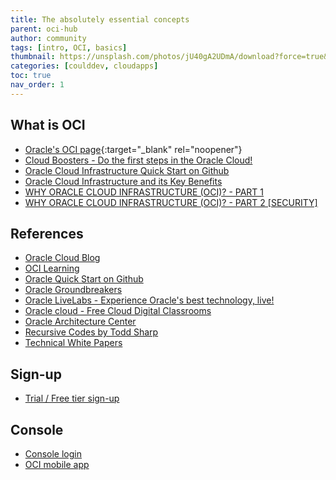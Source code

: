 ```yaml
---
title: The absolutely essential concepts
parent: oci-hub
author: community
tags: [intro, OCI, basics]
thumbnail: https://unsplash.com/photos/jU40gA2UDmA/download?force=true&w=1920
categories: [coulddev, cloudapps]
toc: true
nav_order: 1
---
```


## What is OCI
- [Oracle's OCI page](https://www.oracle.com/cloud/){:target="_blank" rel="noopener"}
- [Cloud Boosters - Do the first steps in the Oracle Cloud!](https://objectstorage.eu-frankfurt-1.oraclecloud.com/p/OqIIWAsNbkcXVLkisJkeAsH6hkrwv5RisQ1ip-6po2E/n/interactivetech/b/booster_bucket/o/Cloud_Booster.pdf)
- [Oracle Cloud Infrastructure Quick Start on Github](https://github.com/oracle-quickstart/oci-quickstart)
- [Oracle Cloud Infrastructure and its Key Benefits](https://www.parallels.com/blogs/ras/oracle-cloud-infrastructure/)
- [WHY ORACLE CLOUD INFRASTRUCTURE (OCI)? - PART 1](https://www.mythics.com/about/blog/why-oracle-cloud-infrastructure-part-1)
- [WHY ORACLE CLOUD INFRASTRUCTURE (OCI)? - PART 2 [SECURITY]](https://www.mythics.com/about/blog/why-oracle-cloud-infrastructure-oci-part-2)

## References
- [Oracle Cloud Blog](https://blogs.oracle.com/developers/cloud-dev)
- [OCI Learning](https://enabling-cloud.github.io/oci-learning/)
- [Oracle Quick Start on Github](https://github.com/oracle-quickstart)
- [Oracle Groundbreakers](https://medium.com/oracledevs)
- [Oracle LiveLabs - Experience Oracle's best technology, live!](https://apexapps.oracle.com/pls/apex/dbpm/r/livelabs/home?session=108723261926578)
- [Oracle cloud - Free Cloud Digital Classrooms](https://www.oracle.com/uk/cloud/digital-classrooms.html?utm=champions&channel=None#playbacks)
- [Oracle Architecture Center](https://docs.oracle.com/solutions/?q=&cType=reference-architectures%2Csolution-playbook&product=Cloud%20Infrastructure&sort=date-desc&lang=en)
- [Recursive Codes by Todd Sharp](https://recursive.codes)
- [Technical White Papers](https://docs.oracle.com/en-us/iaas/Content/General/Reference/aqswhitepapers.htm)

## Sign-up
- [Trial / Free tier sign-up](http://myservices.us.oraclecloud.com/mycloud/signup?sourceType=:so:bl:or:dg:ocl::RC_WWSA200828P00060:Ocihub&SC=:so:bl:or:dg:ocl::RC_WWSA200828P00060:Ocihub&pcode=WWSA200828P00060)

## Console
- [Console login](https://console.eu-frankfurt-1.oraclecloud.com)
- [OCI mobile app](https://docs.oracle.com/en-us/iaas/Content/GSG/Concepts/mobile.htm)
